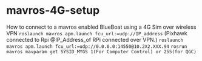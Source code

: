 # mavros-4G-setup
How to connect to a mavros enabled BlueBoat using a 4G Sim over wireless VPN
`roslaunch mavros apm.launch fcu_url:=udp://IP_address` (Pixhawk connected to Rpi @IP_Address_of RPi connected over VPN.)
`roslaunch mavros apm.launch fcu_url:=udp://0.0.0.0:14550@10.2X2.XXX.94`
`rosrun mavros mavparam get SYSID_MYGS 1(For Computer Control) or 255(for QGC)`
